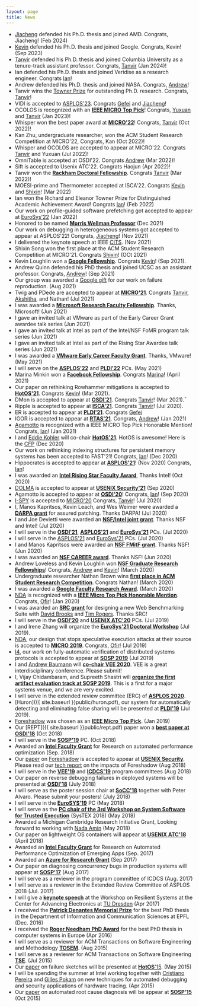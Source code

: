 ```yaml
---
layout: page
title: News
---
```



* [Jiacheng](https://jcma.me/) defended his Ph.D. thesis and joined AMD. Congrats, Jiacheng! (Feb 2024)
* [Kevin](https://www.kevinloughlin.org/) defended his Ph.D. thesis and joined Google. Congrats, Kevin! (Sep 2023)
* [Tanvir](https://web.eecs.umich.edu/~takh/) defended his Ph.D. thesis and joined Columbia University as a tenure-track assistant professor. Congrats, [Tanvir](https://web.eecs.umich.edu/~takh/) (Jan 2024)!
* Ian defended his Ph.D. thesis and joined Veridise as a research engineer. Congrats [Ian](https://about.iangneal.io/)!
* Andrew defended his Ph.D. thesis and joined NASA. Congrats, [Andrew](http://andrewloveless.com/)!
* Tanvir wins the [Towner Prize](https://cse.engin.umich.edu/stories/tanvir-ahmed-khan-earns-towner-prize-for-outstanding-phd-research) for outstanding Ph.D. research. Congrats, [Tanvir](https://web.eecs.umich.edu/~takh/)!
* VIDI is accepted to [ASPLOS'23](https://asplos-conference.org/). Congrats [Gefei](https://web.eecs.umich.edu/~gefeizuo/) and [Jiacheng](https://jcma.me/)!
* OCOLOS is recognized with an [**IEEE MICRO Top Pick**]()! Congrats, [Yuxuan](https://fling.seas.upenn.edu/~zyuxuan/dynamic/wordpress/) and [Tanvir](https://web.eecs.umich.edu/~takh/) (Jan 2023)!
* Whisper won the best paper award at [**MICRO'22**](https://www.microarch.org/micro55/)! Congrats, [Tanvir](https://web.eecs.umich.edu/~takh/) (Oct 2022)!
* Kan Zhu, undergraduate researcher, won the ACM Student Research Competition at MICRO'22, Congrats, Kan (Oct 2022)! 
* Whisper and OCOLOS are accepted to appear at MICRO'22. Congrats [Tanvir](https://web.eecs.umich.edu/~takh/) and Yuxuan (Jul 2022)!
* OmniTable is accepted at OSDI'22. Congrats [Andrew](https://arquinn.github.io/) (Mar 2022)!
* Sift is accepted to Usenix ATC'22. Congrats Haojun (Apr 2022)!
* Tanvir won the [**Rackham Doctoral Fellowship**](https://cse.engin.umich.edu/stories/tanvir-ahmed-khan-awarded-rackham-predoctoral-fellowship/). Congrats [Tanvir](https://web.eecs.umich.edu/~takh/) (Mar 2022)! 
* MOESI-prime and Thermometer accepted at ISCA'22. Congrats [Kevin](https://www.kevinloughlin.org) and [Shixin](https://zhizhuoxin.github.io/)! (Mar 2022)
* Ian won the Richard and Eleanor Towner Prize for Distinguished Academic Achievement Award! Congrats [Ian](https://about.iangneal.io/)! (Feb 2022)
* Our work on profile-guided software prefetching got accepted to appear at [EuroSys'22](https://2022.eurosys.org/calls/call-for-papers/) (Jan 2022)
* Honored to be named [**Morris Wellman Professor**](https://cse.engin.umich.edu/stories/baris-kasikci-named-morris-wellman-professor) (Dec 2021)
* Our work on debugging in heterogeneous systems got accepted to appear at ASPLOS'22! Congrats, [Jiacheng](https://jcma.me/)! (Nov 2021)
* I delivered the keynote speech at IEEE [CITS](http://atc.udg.edu/CITS2021/). (Nov 2021)
* Shixin Song won the first place at the ACM Student Research Competition at MICRO'21. Congrats [Shixin](https://zhizhuoxin.github.io/)! (OCt 2021)
* Kevin Loughlin won a [**Google Fellowship**](https://research.google/outreach/phd-fellowship/recipients/). Congrats [Kevin](https://www.kevinloughlin.org/)! (Sep 2021).
* Andrew Quinn defended his PhD thesis and joined UCSC as an assistant professor. Congrats, [Andrew](https://arquinn.github.io/)! (Sep 2021)
* Our group was awarded a [Google gift](https://cse.engin.umich.edu/stories/google-award-to-make-widely-used-software-testing-technique-more-effective) for our work on failure reproduction. (Aug 2021)
* Twig and PDede are accepted to appear at [**MICRO'21**](https://www.microarch.org/micro54/). Congrats [Tanvir](https://web.eecs.umich.edu/~takh/), [Akshitha](https://akshithasriraman.eecs.umich.edu/), and Nathan! (Jul 2021)
* I was awarded a [**Microsoft Research Faculty Fellowship**](https://www.microsoft.com/en-us/research/academic-program/faculty-fellowship/#!fellows). Thanks, Microsoft! (Jun 2021)
* I gave an invited talk at VMware as part of the Early Career Grant awardee talk series (Jun 2021)
* I gave an invited talk at Intel as part of the Intel/NSF FoMR program talk series (Jun 2021)
* I gave an invited talk at Intel as part of the Rising Star Awardee talk series (Jun 2021) 
* I was awarded a [**VMware Early Career Faculty Grant**](https://cse.engin.umich.edu/stories/baris-kasikci-earns-vmware-early-career-grant). Thanks, VMware! (May 2021)
* I will serve on the [**ASPLOS'22**](https://asplos-conference.org/) and [**PLDI'22**](https://conf.researchr.org/home/pldi-2022) PCs. (May 2021)
* Marina Minkin won a [**Facebook Fellowship**](https://research.fb.com/fellows/minkin-marina/). Congrats [Marina](https://web.eecs.umich.edu/~minkin/)! (April 2021)
* Our paper on rethinking Rowhammer mitigations is accepted to [**HotOS'21**](https://sigops.org/s/conferences/hotos/2021/). Congrats [Kevin](https://www.kevinloughlin.org/)! (Mar 2021).
* DMon is accepted to appear at [**OSDI'21**](https://www.usenix.org/conference/osdi21). Congrats [Tanvir](https://web.eecs.umich.edu/~takh/)! (Mar 2021).¯
* Ripple is accepted to appear at [**ISCA'21**](https://iscaconf.org/isca2021/). Congrats [Tanvir](https://web.eecs.umich.edu/~takh/)! (Jul 2020).
* ER is accepted to appear at [**PLDI'21**](https://conf.researchr.org/home/pldi-2021). Congrats [Gefei](https://web.eecs.umich.edu/~gefeizuo/)
* IGOR  is accepted to appear at  [**RTAS'21**](http://2021.rtas.org/). Congrats, [Andrew](http://andrewloveless.com/)! (Jan 2021)
* [Agamotto](https://web.eecs.umich.edu/~barisk/public/agamotto.pdf) is recognized with a IEEE MICRO Top Pick Honorable Mention! Congrats, [Ian](https://about.iangneal.io/)! (Jan 2021)
* I and [Eddie Kohler](http://www.read.seas.harvard.edu/~kohler/) will co-chair [**HotOS'21**](https://sigops.org/s/conferences/hotos/2021/). HotOS is awesome! Here is the [CFP](https://sigops.org/s/conferences/hotos/2021/) (Dec 2020)
* Our work on rethinking indexing structures for persistent memory systems has been accepted to FAST'21! Congrats, [Ian](https://about.iangneal.io/)!  (Dec 2020)
* Hippocrates is accepted to appear at [**ASPLOS'21**](https://asplos-conference.org/)! (Nov 2020) Congrats, [Ian](https://about.iangneal.io/)!
* I was awarded an [**Intel Rising Star Faculty Award**](https://www.intel.com/content/www/us/en/research/blogs/intel-rising-stars-awards-2020.html), Thanks Intel! (Oct 2020)
* [DOLMA](public/dolma.pdf) is accepted to appear at [**USENIX Security'21**](https://www.usenix.org/conference/usenixsecurity21) (Sep 2020)
* Agamotto is accepted to appear at [**OSDI'20**](https://www.usenix.org/conference/osdi20)! Congrats, [Ian](https://about.iangneal.io/)! (Sep 2020)
* [I-SPY](https://web.eecs.umich.edu/~barisk/public/ispy.pdf) is accepted to [MICRO'20](https://www.microarch.org/micro53/) Congrats, [Tanvir](https://web.eecs.umich.edu/~takh/)! (Jul 2020)
* I, Manos Kapritsos, Kevin Leach, and Wes Weimer were awarded a [**DARPA grant**](https://news.engin.umich.edu/2020/08/1-8m-darpa-project-aims-to-protect-cars-trucks-and-spacecraft-from-hackers/) for assured patching. Thanks DARPA! (Jul 2020)
* I and Joe Devietti were awarded an [**NSF/Intel joint grant**](https://www.nsf.gov/awardsearch/showAward?AWD_ID=2010810). Thanks NSF and Intel! (Jul 2020)
* I will serve in the [**OSDI'21**](https://www.usenix.org/conference/osdi21), [**ASPLOS'21**](https://asplos-conference.org/) and [**EuroSys'21**](https://2021.eurosys.org/) PCs. (Jul 2020)
* I will serve in the [ASPLOS'21](https://asplos-conference.org/) and [EuroSys'21](https://2021.eurosys.org/) PCs. (Jul 2020)
* I and Manos Kapritsos were awarded an [**NSF FMitF grant**](https://www.nsf.gov/awardsearch/showAward?AWD_ID=2018915). Thanks NSF! (Jun 2020)
* I was awarded an [**NSF CAREER award**](https://www.nsf.gov/awardsearch/showAward?AWD_ID=1942218). Thanks NSF! (Jun 2020)
* Andrew Loveless and Kevin Loughlin won [**NSF Graduate Research Fellowships**](https://cse.engin.umich.edu/stories/nine-cse-graduate-students-recognized-by-nsf-graduate-research-fellowship-program)! Congrats, [Andrew](http://andrewloveless.com/) and [Kevin](https://www.kevinloughlin.org/)! (March 2020)
* Undergraduate researcher Nathan Brown wins [**first place in ACM Student Research Competition**](https://www.nsf.gov/awardsearch/showAward?AWD_ID=2010810). Congrats Nathan! (March 2020)
* I was awarded a [**Google Faculty Research Award**](https://ai.googleblog.com/2020/02/announcing-2019-google-faculty-research.html). (March 2020)
* [NDA](public/nda.pdf) is recognized with a [**IEEE Micro Top Pick Honorable Mention**](https://ieeexplore.ieee.org/stamp/stamp.jsp?arnumber=9099646). Congrats, [Ofir](https://www.ofirweisse.com/)! (Jan 2020)
* I was awarded an [**SRC grant**](https://www.srcinc.com/) for designing a new Web Benchmarking Suite with [David Brooks](http://www.eecs.harvard.edu/~dbrooks/) and [Tim Rogers](https://engineering.purdue.edu/tgrogers/). Thanks SRC!
* I will serve in the [**OSDI'20**](https://www.usenix.org/conference/osdi20) and [**USENIX ATC'20**](https://www.usenix.org/conference/atc20) PCs. (Jul 2019)
* I and Irene Zhang will organize the [**EuroSys'21 Doctoral Workshop**](https://2021.eurosys.org/) (Jul 2019).
* [NDA](public/nda.pdf), our design that stops speculative execution attacks at their source is accepted to [**MICRO 2019**](https://www.microarch.org/micro52/). Congrats, [Ofir](https://www.ofirweisse.com/)! (Jul 2019) 
* [I4](https://web.eecs.umich.edu/~barisk/public/i4.pdf), our work on fully-automatic verification of distributed systems protocols is accepted to appear at [**SOSP 2019**](https://sosp19.rcs.uwaterloo.ca/) (Jul 2019)
* I and [Andrew Baumann](https://www.microsoft.com/en-us/research/people/baumann/#!publications) will [**co-chair VEE 2020**](https://conf.researchr.org/home/vee-2020). VEE is a great interdisciplinary conference. Please submit!
* I, Vijay Chidambaram, and Supreeth Shastri will [**organize the first artifact evaluation track at SOSP 2019**](https://sysartifacts.github.io/sosp2019/). This is a first for a major systems venue, and we are very excited.
* I will serve in the extended review committee (ERC) of [**ASPLOS 2020**](https://asplos-conference.org/).
* [Huron]({{ site.baseurl }}public/huron.pdf), our system for automatically detecting and eliminating false sharing will be presented at [**PLDI'19**](https://conf.researchr.org/home/pldi-2019) (Jul 2019).
* [Foreshadow](https://foreshadowattack.com) was chosen as an [**IEEE Micro Top Pick**](https://news.engin.umich.edu/2019/06/three-cse-papers-chosen-as-ieee-micro-top-picks/). (Jan 2019)
* Our [REPT]({{ site.baseurl }}public/rept.pdf) paper won a [**best paper at OSDI'18**](https://www.usenix.org/conference/osdi18) (Oct 2018)
* I will serve in the [**SOSP'19**](https://www.sigops.org/sosp/sosp19/index.html) PC. (Oct 2018)
* Awarded an [**Intel Faculty Grant**](https://www.intel.com/content/www/us/en/education/highered/university-research-programs.html) for Research on automated performance optimization (Sep. 2018)
* Our [paper](https://foreshadowattack.eu/foreshadow.pdf) on [Foreshadow](https://foreshadowattack.com) is accepted to appear at [**USENIX Security**](https://www.usenix.org/conference/usenixsecurity18). Please read our [tech report](https://foreshadowattack.eu/foreshadow-NG.pdf) on the impacts of Foreshadow (Aug 2018) 
* I will serve in the [**VEE'19**](https://conf.researchr.org/home/vee-2019) and [**ICDCS'19**](http://theory.utdallas.edu/ICDCS2019/) program committees (Aug 2018)
* Our paper on reverse debugging failures in deployed systems will be presented at [**OSDI'18**](https://www.usenix.org/conference/osdi18) (July 2018)
* I will serve as the poster session chair at [**SoCC'18**](https://acmsocc.github.io/2018/posters.html) together with Peter Alvaro. Please submit your posters! (July 2018)
* I will serve in the [**EuroSYS'19**](https://www.eurosys2019.org/) PC (May 2018)
* I will serve as the [**PC chair of the 3rd Workshop on System Software for Trusted Execution**](https://systex18.ibr.cs.tu-bs.de/) (SysTEX 2018) (May 2018)
* Awarded a Michigan Cambridge Research Initiative Grant, Looking forward to working with [Nada Amin](http://lampwww.epfl.ch/~amin/cv/) (May 2018)
* Our paper on lightweight OS containers will appear at [**USENIX ATC'18**](https://www.usenix.org/conference/atc18/presentation/thalheim) (April 2018)
* Awarded an [**Intel Faculty Grant**](https://www.intel.com/content/www/us/en/education/highered/university-research-programs.html) for Research on Automated Performance Optimization of Emerging Apps (Sep. 2017)
* Awarded an [**Azure for Research Grant**](https://www.microsoft.com/en-us/research/academic-program/microsoft-azure-for-research/) (Sep 2017)
* Our paper on diagnosing concurrency bugs in production systems will appear at [**SOSP'17**](https://www.sigops.org/sosp/sosp17/) (Aug 2017)
* I will serve as a reviewer in the program committee of ICDCS (Aug. 2017)
* I will serve as a reviewer in the Extended Review Committee of ASPLOS 2018 (Jul. 2017)
* I will give a [**keynote speech**](https://cfaed.tu-dresden.de/research-program/resilience/workshop-on-resilient-systems/about) at the Workshop on Resilient Systems at the Center for Advancing Electronics at [TU Dresden](https://tu-dresden.de/?set_language=en) (Apr 2017)
* I received the [**Patrick Denantes Memorial Prize**](http://research-office.epfl.ch/financements/internal-non-profit/distinctions/denantes) for the best PhD thesis in the Department of Information and Communication Sciences at EPFL (Dec. 2016)
* I received the [**Roger Needham PhD Award**](http://www.eurosys.org/awards/needham-award) for the best PhD thesis in computer systems in Europe (Apr 2016)
* I will serve as a reviewer for ACM Transactions on Software Engineering and Methodology [**TOSEM**](http://tosem.acm.org/). (Aug 2015)
* I will serve as a reviewer for ACM Transactions on Software Engineering [**TSE**](http://www.computer.org/web/tse). (Jul 2015)
* Our [paper](http://dslab.epfl.ch/pubs/failure-sketches.pdf) on failure sketches will be presented at [**HotOS**'15](https://www.usenix.org/conference/hotos15). (May 2015)
* I will be spending the summer at Intel working together with [Cristiano Pereira](http://cseweb.ucsd.edu/~cpereira/) and [Gilles Pokam](https://sites.google.com/site/gillespokam/home) on new techniques for automated debugging and security applications of hardware tracing. (Apr 2015)
* Our [paper](http://dslab.epfl.ch/pubs/gist.pdf) on automated root cause diagnosis will be appear at [**SOSP'15**](http://www.ssrc.ucsc.edu/sosp15/) (Oct 2015)